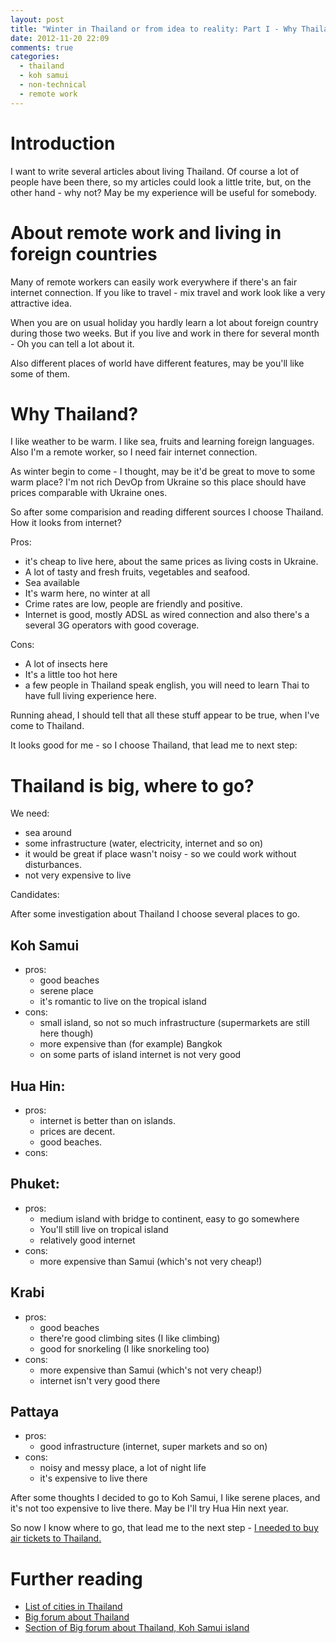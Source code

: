 ```yaml
---
layout: post
title: "Winter in Thailand or from idea to reality: Part I - Why Thailand?"
date: 2012-11-20 22:09
comments: true
categories:
  - thailand
  - koh samui
  - non-technical
  - remote work
---
```


# Introduction

I want to write several articles about living Thailand. Of course a lot of people have been there, so my articles could look a little trite, but, on the other hand - why not? May be my experience will be useful for somebody.

# About remote work and living in foreign countries

Many of remote workers can easily work everywhere if there's an fair internet connection. If you like to travel - mix travel and work look like a very attractive idea. 

When you are on usual holiday you hardly learn a lot about foreign country during those two weeks. But if you live and work in there for several month - Oh you can tell a lot about it.

Also different places of world have different features, may be you'll like some of them.

<!-- more -->

# Why Thailand?

I like weather to be warm. I like sea, fruits and learning foreign languages. Also I'm a remote worker, so I need fair internet connection.

As winter begin to come - I thought, may be it'd be great to move to some warm place? I'm not rich DevOp from Ukraine so this place should have prices comparable with Ukraine ones.

So after some comparision and reading different sources I choose Thailand. How it looks from internet?

Pros:

  * it's cheap to live here, about the same prices as living costs in Ukraine.
  * A lot of tasty and fresh fruits, vegetables and seafood.
  * Sea available
  * It's warm here, no winter at all
  * Crime rates are low, people are friendly and positive.
  * Internet is good, mostly ADSL as wired connection and also there's a several 3G operators with good coverage.

Cons:

  * A lot of insects here
  * It's a little too hot here
  * a few people in Thailand speak english, you will need to learn Thai to have full living experience here.

Running ahead, I should tell that all these stuff appear to be true, when I've come to Thailand.

It looks good for me - so I choose Thailand, that lead me to next step:

# Thailand is big, where to go?
We need:

* sea around
* some infrastructure (water, electricity, internet and so on)
* it would be great if place wasn't noisy - so we could work without disturbances.  
* not very expensive to live

Candidates:

After some investigation about Thailand I choose several places to go.

## Koh Samui

* pros:
    * good beaches
    * serene place
    * it's romantic to live on the tropical island
* cons:
    * small island, so not so much infrastructure (supermarkets are still here though)
    * more expensive than (for example) Bangkok
    * on some parts of island internet is not very good

## Hua Hin:

* pros:
    * internet is better than on islands.
    * prices are decent.
    * good beaches.
* cons:

## Phuket:

* pros:
    * medium island with bridge to continent, easy to go somewhere
    * You'll still live on tropical island
    * relatively good internet
* cons:
    * more expensive than Samui (which's not very cheap!)

## Krabi
* pros:
    * good beaches
    * there're good climbing sites (I like climbing)
    * good for snorkeling (I like snorkeling too)
* cons:
    * more expensive than Samui (which's not very cheap!)
    * internet isn't very good there

## Pattaya
  * pros:
    * good infrastructure (internet, super markets and so on)
  * cons:
    * noisy and messy place, a lot of night life
    * it's expensive to live there

After some thoughts I decided to go to Koh Samui, I like serene places, and it's not too expensive to live there. May be I'll try Hua Hin next year.

So now I know where to go, that lead me to the next step - [I needed to buy air tickets to Thailand.](/blog/2012/12/15/winter-in-thailand-or-from-idea-to-reality-part-ii-air-tickets/)

# Further reading
  * [List of cities in Thailand](http://en.wikipedia.org/wiki/List_of_cities_in_Thailand)
  * [Big forum about Thailand](http://www.thaivisa.com/forum/)
  * [Section of Big forum about Thailand, Koh Samui island](http://www.thaivisa.com/forum/forum/30-koh-samui-koh-phangan-koh-tao/)
